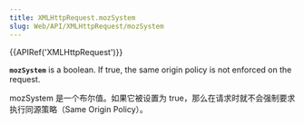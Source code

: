 ```yaml
---
title: XMLHttpRequest.mozSystem
slug: Web/API/XMLHttpRequest/mozSystem
---
```

{{APIRef('XMLHttpRequest')}}

**`mozSystem`** is a boolean. If true, the same origin policy is not enforced on the request.

mozSystem 是一个布尔值。如果它被设置为 true，那么在请求时就不会强制要求执行同源策略（Same Origin Policy）。
